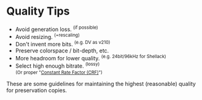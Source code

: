 
# Quality Tips

  * Avoid generation loss. <sup>(if possible)</sup>
  * Avoid resizing. <sup>(=rescaling)</sup>
  * Don't invent more bits. <sup>(e.g. DV as v210)</sup>
  * Preserve colorspace / bit-depth, etc.
  * More headroom for lower quality. <sup>(e.g. 24bit/96kHz for Shellack)</sup>
  * Select high enough bitrate. <sup>(lossy)</sup>  
    <small>
    (Or proper "[Constant Rate Factor (CRF)](https://trac.ffmpeg.org/wiki/Encode/H.264#crf)")
    </small>

<aside class="notes">
These are some guidelines for maintaining the highest (reasonable) quality for
preservation copies.
</aside>
